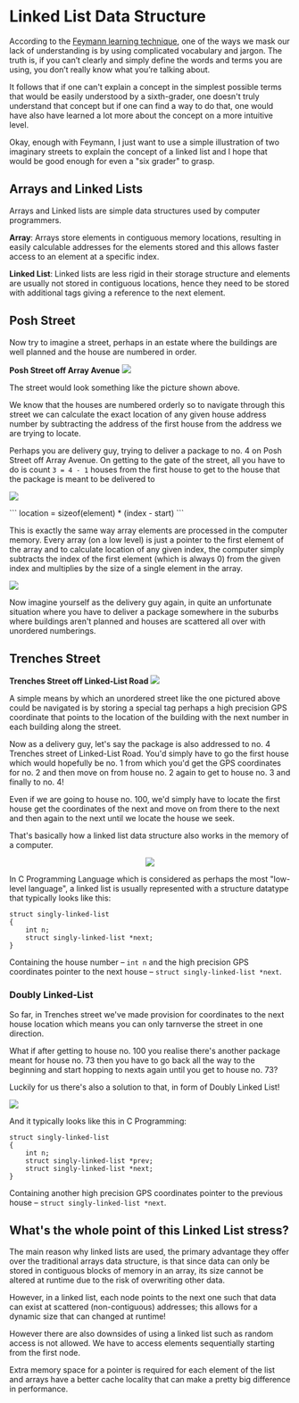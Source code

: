 # Linked List Data Structure
According to the [Feymann learning technique](https://fs.blog/feynman-learning-technique/), one of the ways we mask our lack of understanding is by using complicated vocabulary and jargon. The truth is, if you can’t clearly and simply define the words and terms you are using, you don’t really know what you’re talking about.

It follows that if one can't explain a concept in the simplest possible terms that would be easily understood by a sixth-grader, one doesn't truly understand that concept but if one can find a way to do that, one would have also have learned a lot more about the concept on a more intuitive level.

Okay, enough with Feymann, I just want to use a simple illustration of two imaginary streets to explain the concept of a linked list and I hope that would be good enough for even a "six grader" to grasp.

## Arrays and Linked Lists  
Arrays and Linked lists are simple data structures used by computer programmers.

**Array**: Arrays store elements in contiguous memory locations, resulting in easily calculable addresses for the elements stored and this allows faster access to an element at a specific index.

**Linked List**: Linked lists are less rigid in their storage structure and elements are usually not stored in contiguous locations, hence they need to be stored with additional tags giving a reference to the next element.

## Posh Street
Now try to imagine a street, perhaps in an estate where the buildings are well planned and the house are numbered in order. 

 <p>
    <b>Posh Street off Array Avenue</b>
    <img src="./posh-street.jpg"/>
</p>

The street would look something like the picture shown above.

We know that the houses are numbered orderly so to navigate through this street we can calculate the exact location of any given house address number by subtracting the address of the first house from the address we are trying to locate.

Perhaps you are delivery guy, trying to deliver a package to no. 4 on Posh Street off Array Avenue. On getting to the gate of the street, all you have to do is count ```3 = 4 - 1``` houses from the first house to get to the house that the package is meant to be delivered to

<p> <img src="./posh-street_nav.jpg"/> </p>
```
location = sizeof(element) * (index - start) 
```


This is exactly the same way array elements are processed in the computer memory. Every array (on a low level) is just a pointer to the first element of the array and to calculate location of any given index, the computer simply subtracts the index of the first element (which is always 0) from the given index and multiplies by the size of a single element in the array. 

<p> <img src="./array.png"/></p> 

Now imagine yourself as the delivery guy again, in quite an unfortunate situation where you have to deliver a package somewhere in the suburbs where buildings aren't planned and houses are scattered all over with unordered numberings. 

## Trenches Street
<p>
    <b>Trenches Street off Linked-List Road</b>
    <img src="./trenches-street.jpg"/>
</p>

A simple means by which an unordered street like the one pictured above could be navigated is by storing a special tag perhaps a high precision GPS coordinate that points to the location of the building with the next number in each building along the street. 

Now as a delivery guy, let's say the package is also addressed to no. 4 Trenches street of Linked-List Road. You'd simply have to go the first house which would hopefully be no. 1 from which you'd get the GPS coordinates for no. 2 and then move on from house no. 2 again to get to house no. 3 and finally to no. 4! 

Even if we are going to house no. 100, we'd simply have to locate the first house get the coordinates of the next and move on from there to the next and then again to the next until we locate the house we seek.  

That's basically how a linked list data structure also works in the memory of a computer. 

<p align="center"><img src="./singly-linked-list.gif"/></p>

In C Programming Language which is considered as perhaps the most "low-level language", a linked list is usually represented with a structure datatype that typically looks like this: 

```
struct singly-linked-list
{
	int n;
	struct singly-linked-list *next;
}
```
Containing the house number – ```int n``` and the high precision GPS coordinates pointer to the next house – ```struct singly-linked-list *next```. 

### Doubly Linked-List
So far, in Trenches street we've made provision for coordinates to the next house location which means you can only tarnverse the street in one direction.  
  
What if after getting to house no. 100 you realise there's another package meant for house no. 73 then you have to go back all the way to the beginning and start hopping to nexts again until you get to house no. 73?   

Luckily for us there's also a solution to that, in form of Doubly Linked List!    

<p><img src="./doubly-linked list.gif"/></p>

And it typically looks like this in C Programming:
```
struct singly-linked-list
{
	int n;
    struct singly-linked-list *prev;
	struct singly-linked-list *next;
}
```
Containing another high precision GPS coordinates pointer to the previous house – ```struct singly-linked-list *next```.  
  
## What's the whole point of this Linked List stress? 

The main reason why linked lists are used, the primary advantage they offer over the traditional arrays data structure, is that since data can only be stored in contiguous blocks of memory in an array, its size cannot be altered at runtime due to the risk of overwriting other data.  

However, in a linked list, each node points to the next one such that data can exist at scattered (non-contiguous) addresses; this allows for a dynamic size that can changed at runtime!   

However there are also downsides of using a linked list such as random access is not allowed. We have to access elements sequentially starting from the first node.  

Extra memory space for a pointer is required for each element of the list and arrays have a better cache locality that can make a pretty big difference in performance.